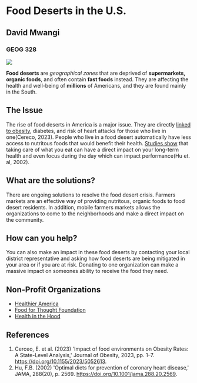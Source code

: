 # Food Deserts in the U.S.
## David Mwangi
### GEOG 328
![](https://www.google.com/url?sa=i&url=https%3A%2F%2Fwww.roosevelthouse.hunter.cuny.edu%2F%3Fforum-post%3Dfood-deserts-local-global-crisis&psig=AOvVaw3BZiKrbKq2v6nKAu5YLpDR&ust=1760587682638000&source=images&cd=vfe&opi=89978449&ved=0CBYQjRxqFwoTCKCP-7GqpZADFQAAAAAdAAAAABAE)

**Food deserts** are *geographical zones* that are deprived of **supermarkets, organic foods**, and often contain **fast foods** instead. They are affecting the health and well-being of **millions** of Americans, and they are found mainly in the South.  


## The Issue
The rise of food deserts in America is a major issue. They are directly [linked to obesity](https://onlinelibrary.wiley.com/doi/10.1155/2023/5052613), diabetes, and risk of heart attacks for those who live in one(Cereco, 2023). People who live in a food desert automatically have less access to nutritous foods that would benefit their health. [Studies show](https://jamanetwork.com/journals/jama/fullarticle/195543) that taking care of what you eat can have a direct impact on your long-term health and even focus during the day which can impact performance(Hu et. al, 2002).

## What are the solutions?
There are ongoing solutions to resolve the food desert crisis. Farmers markets are an effective way of providing nutritous, organic foods to food desert residents. In addition, mobile farmers markets allows the organizations to come to the neighborhoods and make a direct impact on the community.


## How can you help?
You can also make an impact in these food deserts by contacting your local district representative and asking how food deserts are being mitigated in your area or if you are at risk. Donating to one organization can make a massive impact on someones ability to receive the food they need. 

## Non-Profit Organizations
- [Healthier America](https://www.ahealthieramerica.org/articles/your-gift-connects-families-to-good-food-1112)
- [Food for Thought Foundation](https://www.zeffy.com/en-US/donation-form/11730b52-f6f0-431a-aa60-940b825f8198)
- [Health in the Hood](https://www.healthinthehood.org/donate)

## References
1. Cerceo, E. et al. (2023) 'Impact of food environments on Obesity Rates: A State-Level Analysis,' Journal of Obesity, 2023, pp. 1–7. https://doi.org/10.1155/2023/5052613.
2. Hu, F.B. (2002) 'Optimal diets for prevention of coronary heart disease,' JAMA, 288(20), p. 2569. https://doi.org/10.1001/jama.288.20.2569.
